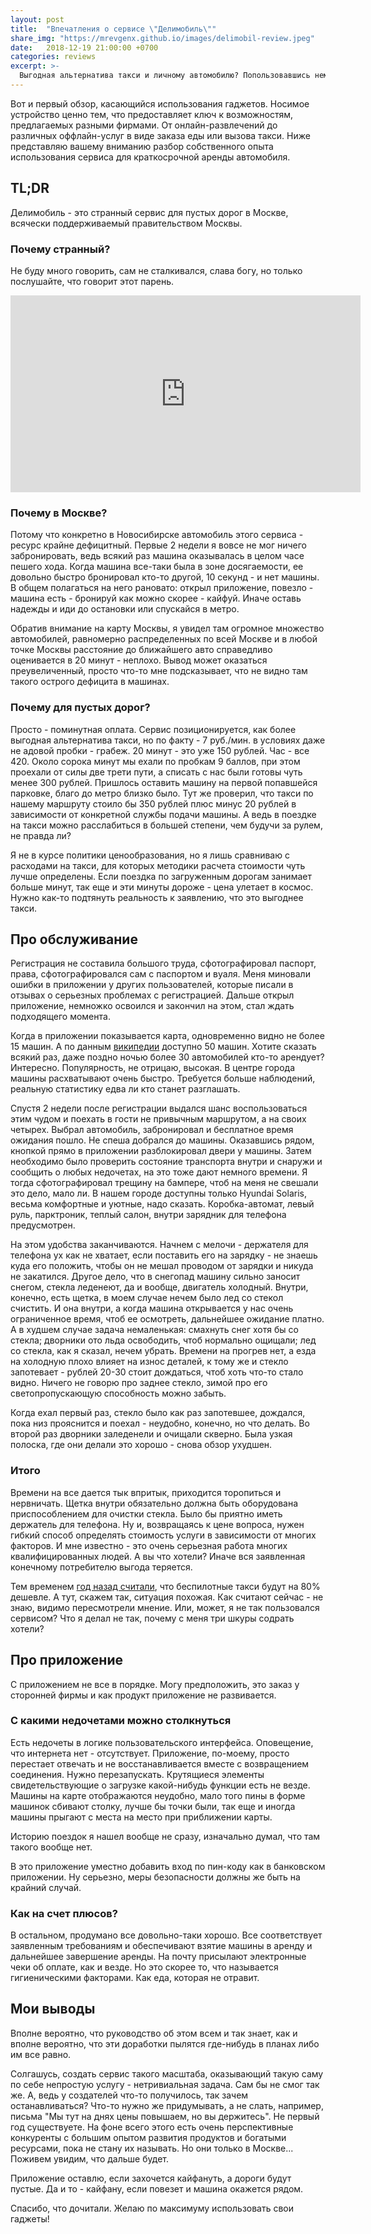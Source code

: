 ```yaml
---
layout: post
title:  "Впечатления о сервисе \"Делимобиль\""
share_img: "https://mrevgenx.github.io/images/delimobil-review.jpeg"
date:   2018-12-19 21:00:00 +0700
categories: reviews
excerpt: >-
  Выгодная альтернатива такси и личному автомобилю? Попользовавшись немного, есть над чем поразмыслить по этому поводу.
---
```


Вот и первый обзор, касающийся использования гаджетов. Носимое устройство ценно тем, что предоставляет ключ к возможностям, предлагаемых разными фирмами. От онлайн-развлечений до различных оффлайн-услуг в виде заказа еды или вызова такси. Ниже представляю вашему вниманию разбор собственного опыта использования сервиса для краткосрочной аренды автомобиля.

## TL;DR

Делимобиль - это странный сервис для пустых дорог в Москве, всячески поддерживаемый правительством Москвы.

### Почему странный?

Не буду много говорить, сам не сталкивался, слава богу, но только послушайте, что говорит этот парень.

<iframe width="560" height="315" src="https://www.youtube-nocookie.com/embed/kXdeVykWExs" frameborder="0" allow="accelerometer; autoplay; encrypted-media; gyroscope; picture-in-picture" allowfullscreen></iframe>

### Почему в Москве?

Потому что конкретно в Новосибирске автомобиль этого сервиса - ресурс крайне дефицитный. Первые 2 недели я вовсе не мог ничего забронировать, ведь всякий раз машина оказывалась в целом часе пешего хода. Когда машина все-таки была в зоне досягаемости, ее довольно быстро бронировал кто-то другой, 10 секунд - и нет машины. В общем полагаться на него рановато: открыл приложение, повезло - машина есть - бронируй как можно скорее - кайфуй. Иначе оставь надежды и иди до остановки или спускайся в метро.

Обратив внимание на карту Москвы, я увидел там огромное множество автомобилей, равномерно распределенных по всей Москве и в любой точке Москвы расстояние до ближайшего авто справедливо оценивается в 20 минут - неплохо. Вывод может оказаться преувеличенный, просто что-то мне подсказывает, что не видно там такого острого дефицита в машинах.

### Почему для пустых дорог?

Просто - поминутная оплата. Сервис позиционируется, как более выгодная альтернатива такси, но по факту - 7 руб./мин. в условиях даже не адовой пробки - грабеж. 20 минут - это уже 150 рублей. Час - все 420. Около сорока минут мы ехали по пробкам 9 баллов, при этом проехали от силы две трети пути, а списать с нас были готовы чуть менее 300 рублей. Пришлось оставить машину на первой попавшейся парковке, благо до метро близко было. Тут же проверил, что такси по нашему маршруту стоило бы 350 рублей плюс минус 20 рублей в зависимости от конкретной службы подачи машины. А ведь в поездке на такси можно расслабиться в большей степени, чем будучи за рулем, не правда ли?

Я не в курсе политики ценообразования, но я лишь сравниваю с расходами на такси, для которых методики расчета стоимости чуть лучше определены. Если поездка по загруженным дорогам занимает больше минут, так еще и эти минуты дороже - цена улетает в космос. Нужно как-то подтянуть реальность к заявлению, что это выгоднее такси.

## Про обслуживание

Регистрация не составила большого труда, сфотографировал паспорт, права, сфотографировался сам с паспортом и вуаля. Меня миновали ошибки в приложении у других пользователей, которые писали в отзывах о серьезных проблемах с регистрацией. Дальше открыл приложение, немножко освоился и закончил на этом, стал ждать подходящего момента.

Когда в приложении показывается карта, одновременно видно не более 15 машин. А по данным [википедии](https://ru.wikipedia.org/wiki/Делимобиль#Делимобиль_в_городах_Росиии) доступно 50 машин. Хотите сказать всякий раз, даже поздно ночью более 30 автомобилей кто-то арендует? Интересно. Популярность, не отрицаю, высокая. В центре города машины расхватывают очень быстро. Требуется больше наблюдений, реальную статистику едва ли кто станет разглашать.

Спустя 2 недели после регистрации выдался шанс воспользоваться этим чудом и поехать в гости не привычным маршрутом, а на своих четырех. Выбрал автомобиль, забронировал и бесплатное время ожидания пошло. Не спеша добрался до машины. Оказавшись рядом, кнопкой прямо в приложении разблокировал двери у машины. Затем необходимо было проверить состояние транспорта внутри и снаружи и сообщить о любых недочетах, на это тоже дают немного времени. Я тогда сфотографировал трещину на бампере, чтоб на меня не свешали это дело, мало ли. В нашем городе доступны только Hyundai Solaris, весьма комфортные и уютные, надо сказать. Коробка-автомат, левый руль, парктроник, теплый салон, внутри зарядник для телефона предусмотрен.

На этом удобства заканчиваются. Начнем с мелочи - держателя для телефона ух как не хватает, если поставить его на зарядку - не знаешь куда его положить, чтобы он не мешал проводом от зарядки и никуда не закатился. Другое дело, что в снегопад машину сильно заносит снегом, стекла леденеют, да и вообще, двигатель холодный. Внутри, конечно, есть щетка, в моем случае нечем было лед со стекол счистить. И она внутри, а когда машина открывается у нас очень ограниченное время, чтоб ее осмотреть, дальнейшее ожидание платно. А в худшем случае задача немаленькая: смахнуть снег хотя бы со стекла; дворники ото льда освободить, чтоб нормально ощищали; лед со стекла, как я сказал, нечем убрать. Времени на прогрев нет, а езда на холодную плохо влияет на износ деталей, к тому же и стекло запотевает - рублей 20-30 стоит дождаться, чтоб хоть что-то стало видно. Ничего не говорю про заднее стекло, зимой про его светопропускающую способность можно забыть.

Когда ехал первый раз, стекло было как раз запотевшее, дождался, пока низ прояснится и поехал - неудобно, конечно, но что делать. Во второй раз дворники заледенели и очищали скверно. Была узкая полоска, где они делали это хорошо - снова обзор ухудшен.

### Итого

Времени на все дается тык впритык, приходится торопиться и нервничать. Щетка внутри обязательно должна быть оборудована приспособлением для очистки стекла.
Было бы приятно иметь держатель для телефона.
Ну и, возвращаясь к цене вопроса, нужен гибкий способ определять стоимость услуги в зависимости от многих факторов. И мне известно - это очень серьезная работа многих квалифицированных людей. А вы что хотели? Иначе вся заявленная конечному потребителю выгода теряется. 

Тем временем [год назад считали](https://www.kommersant.ru/doc/3427418), что беспилотные такси будут на 80% дешевле. А тут, скажем так, ситуация похожая. Как считают сейчас - не знаю, видимо пересмотрели мнение. Или, может, я не так пользовался сервисом? Что я делал не так, почему с меня три шкуры содрать хотели?

## Про приложение

С приложением не все в порядке. Могу предположить, это заказ у сторонней фирмы и как продукт приложение не развивается.

### С какими недочетами можно столкнуться

Есть недочеты в логике пользовательского интерфейса. Оповещение, что интернета нет - отсутствует. Приложение, по-моему, просто перестает отвечать и не восстанавливается вместе с возвращением соединения. Нужно перезапускать. Крутящиеся элементы свидетельствующие о загрузке какой-нибудь функции есть не везде. Машины на карте отображаются неудобно, мало того пины в форме машинок сбивают столку, лучше бы точки были, так еще и иногда машины прыгают с места на место при приближении карты.

Историю поездок я нашел вообще не сразу, изначально думал, что там такого вообще нет.

В это приложение уместно добавить вход по пин-коду как в банковском приложении. Ну серьезно, меры безопасности должны же быть на крайний случай.

### Как на счет плюсов?

В остальном, продумано все довольно-таки хорошо. Все соответствует заявленным требованиям и обеспечивают взятие машины в аренду и дальнейшее завершение аренды. На почту присылают электронные чеки об оплате, как и везде. Но это скорее то, что называется гигиеническими факторами. Как еда, которая не отравит.

## Мои выводы

Вполне вероятно, что руководство об этом всем и так знает, как и вполне вероятно, что эти доработки пылятся где-нибудь в планах либо им все равно.

Солгашусь, создать сервис такого масштаба, оказывающий такую саму по себе непростую услугу - нетривиальная задача. Сам бы не смог так же. А, ведь у создателей что-то получилось, так зачем останавливаться? Что-то нужно же придумывать, а не слать, например, письма "Мы тут на днях цены повышаем, но вы держитесь". Не первый год существуете. На фоне всего этого есть очень перспективные конкуренты с большим опытом развития продуктов и богатыми ресурсами, пока не стану их называть. Но они только в Москве... Поживем увидим, что дальше будет.

Приложение оставлю, если захочется кайфануть, а дороги будут пустые. Да и то - кайфану, если повезет и машина окажется рядом.

Спасибо, что дочитали. Желаю по максимуму использовать свои гаджеты!
